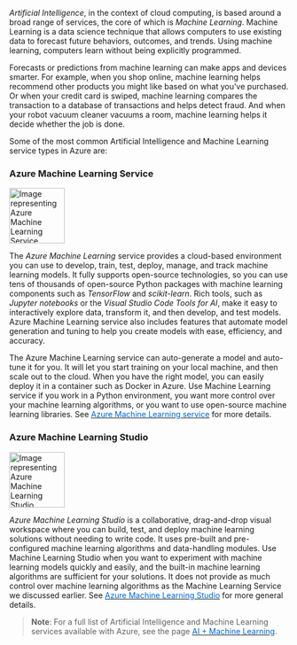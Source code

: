 
*Artificial Intelligence*, in the context of cloud computing, is based around a broad range of services, the core of which is *Machine Learning*. Machine Learning is a data science technique that allows computers to use existing data to forecast future behaviors, outcomes, and trends. Using machine learning, computers learn without being explicitly programmed.

Forecasts or predictions from machine learning can make apps and devices smarter. For example, when you shop online, machine learning helps recommend other products you might like based on what you've purchased. Or when your credit card is swiped, machine learning compares the transaction to a database of transactions and helps detect fraud. And when your robot vacuum cleaner vacuums a room, machine learning helps it decide whether the job is done.

Some of the most common Artificial Intelligence and Machine Learning service types in Azure are:


### **Azure Machine Learning Service**

<p style="text-align:left;"><img src="../Linked_Image_Files/machinelearningservice.png" width="100" height="100" alt="Image representing Azure Machine Learning Service"></p>

The *Azure Machine Learning* service provides a cloud-based environment you can use to develop, train, test, deploy, manage, and track machine learning models. It fully supports open-source technologies, so you can use tens of thousands of open-source Python packages with machine learning components such as *TensorFlow* and *scikit-learn*. Rich tools, such as *Jupyter notebooks* or the *Visual Studio Code Tools for AI*, make it easy to interactively explore data, transform it, and then develop, and test models. Azure Machine Learning service also includes features that automate model generation and tuning to help you create models with ease, efficiency, and accuracy. 

The Azure Machine Learning service can auto-generate a model and auto-tune it for you. It will let you start training on your local machine, and then scale out to the cloud.  When you have the right model, you can easily deploy it in a container such as Docker in Azure. Use Machine Learning service if you work in a Python environment, you want more control over your machine learning algorithms, or you want to use open-source machine learning libraries.
See <a href="https://azure.microsoft.com/en-us/services/machine-learning-service/" target="_blank"><span style="color: #0066cc;" color="#0066cc">Azure Machine Learning service</span></a> for more details.


### **Azure Machine Learning Studio**

<p style="text-align:left;"><img src="../Linked_Image_Files/machinelearningstudio.png" width="100" height="100" alt="Image representing Azure Machine Learning Studio"></p>

*Azure Machine Learning Studio* is a collaborative, drag-and-drop visual workspace where you can build, test, and deploy machine learning solutions without needing to write code. It uses pre-built and pre-configured machine learning algorithms and data-handling modules. Use Machine Learning Studio when you want to experiment with machine learning models quickly and easily, and the built-in machine learning algorithms are sufficient for your solutions. It does not provide as much control over machine learning algorithms as the Machine Learning Service we discussed earlier. See <a href="https://azure.microsoft.com/en-us/services/machine-learning-studio/" target="_blank"><span style="color: #0066cc;" color="#0066cc">Azure Machine Learning Studio</span></a> for more general details.





> **Note**: For a full list of Artificial Intelligence and Machine Learning services available with Azure, see the page <a href="https://azure.microsoft.com/en-us/services/" target="_blank"><span style="color: #0066cc;" color="#0066cc">AI + Machine Learning</span></a>.
